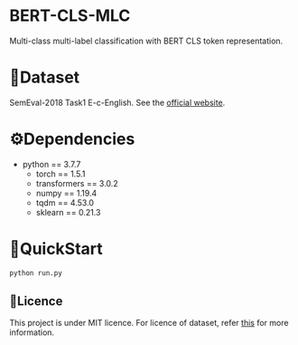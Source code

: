 # BERT-CLS-MLC
Multi-class multi-label classification with BERT CLS token representation.



# 💾Dataset

SemEval-2018 Task1 E-c-English. See the [official website](https://competitions.codalab.org/competitions/17751).



# ⚙️Dependencies

- python == 3.7.7
  - torch == 1.5.1
  - transformers == 3.0.2
  - numpy == 1.19.4
  - tqdm == 4.53.0
  - sklearn == 0.21.3



# 🚀QuickStart

```python
python run.py
```



## 🎫Licence

This project is under MIT licence. For licence of dataset, refer [this](data/README.txt) for more information.


